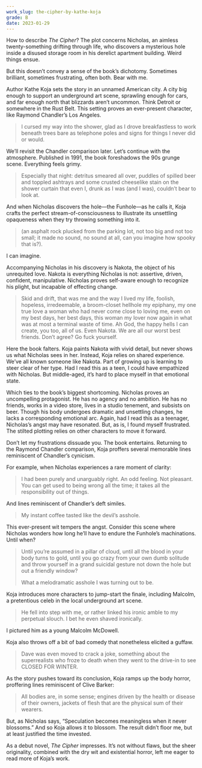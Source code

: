 ```yaml
---
work_slug: the-cipher-by-kathe-koja
grade: B
date: 2023-01-29
---
```


How to describe _The Cipher_? The plot concerns Nicholas, an aimless twenty-something drifting through life, who discovers a mysterious hole inside a disused storage room in his derelict apartment building. Weird things ensue.

<!-- end -->

But this doesn’t convey a sense of the book’s dichotomy. Sometimes brilliant, sometimes frustrating, often both. Bear with me.

Author Kathe Koja sets the story in an unnamed American city. A city big enough to support an underground art scene, sprawling enough for cars, and far enough north that blizzards aren’t uncommon. Think Detroit or somewhere in the Rust Belt. This setting proves an ever-present character, like Raymond Chandler’s Los Angeles.

> I cursed my way into the shower, glad as I drove breakfastless to work beneath trees bare as telephone poles and signs for things I never did or would.

We’ll revisit the Chandler comparison later. Let’s continue with the atmosphere. Published in 1991, the book foreshadows the 90s grunge scene. Everything feels grimy.

> Especially that night: detritus smeared all over, puddles of spilled beer and toppled ashtrays and some crusted cheeselike stain on the shower curtain that even I, drunk as I was (and I was), couldn’t bear to look at.

And when Nicholas discovers the hole—the Funhole—as he calls it, Koja crafts the perfect stream-of-consciousness to illustrate its unsettling opaqueness when they try throwing something into it.

> (an asphalt rock plucked from the parking lot, not too big and not too small; it made no sound, no sound at all, can you imagine how spooky that is?).

I can imagine.

Accompanying Nicholas in his discovery is Nakota, the object of his unrequited love. Nakota is everything Nicholas is not: assertive, driven, confident, manipulative. Nicholas proves self-aware enough to recognize his plight, but incapable of effecting change.

> Skid and drift, that was me and the way I lived my life, foolish, hopeless, irredeemable, a broom-closet hellhole my epiphany, my one true love a woman who had never come close to loving me, even on my best days, her best days, this woman my lover now again in what was at most a terminal waste of time. Ah God, the happy hells I can create, you too, all of us. Even Nakota. We are all our worst best friends. Don’t agree? Go fuck yourself.

Here the book falters. Koja paints Nakota with vivid detail, but never shows us what Nicholas sees in her. Instead, Koja relies on shared experience. We’ve all known someone like Nakota. Part of growing up is learning to steer clear of her type. Had I read this as a teen, I could have empathized with Nicholas. But middle-aged, it’s hard to place myself in that emotional state.

Which ties to the book’s biggest shortcoming. Nicholas proves an uncompelling protagonist. He has no agency and no ambition. He has no friends, works in a video store, lives in a studio tenement, and subsists on beer. Though his body undergoes dramatic and unsettling changes, he lacks a corresponding emotional arc. Again, had I read this as a teenager, Nicholas’s angst may have resonated. But, as is, I found myself frustrated. The stilted plotting relies on other characters to move it forward.

Don’t let my frustrations dissuade you. The book entertains. Returning to the Raymond Chandler comparison, Koja proffers several memorable lines reminiscent of Chandler’s cynicism.

For example, when Nicholas experiences a rare moment of clarity:

> I had been purely and unarguably right. An odd feeling. Not pleasant. You can get used to being wrong all the time; it takes all the responsibility out of things.

And lines reminiscent of Chandler’s deft similes.

> My instant coffee tasted like the devil’s asshole.

This ever-present wit tempers the angst. Consider this scene where Nicholas wonders how long he’ll have to endure the Funhole’s machinations. Until when?

> Until you’re assumed in a pillar of cloud, until all the blood in your body turns to gold, until you go crazy from your own dumb solitude and throw yourself in a grand suicidal gesture not down the hole but out a friendly window?
>
> What a melodramatic asshole I was turning out to be.

Koja introduces more characters to jump-start the finale, including Malcolm, a pretentious celeb in the local underground art scene.

> He fell into step with me, or rather linked his ironic amble to my perpetual slouch. I bet he even shaved ironically.

I pictured him as a young Malcolm McDowell.

Koja also throws off a bit of bad comedy that nonetheless elicited a guffaw.

> Dave was even moved to crack a joke, something about the superrealists who froze to death when they went to the drive-in to see CLOSED FOR WINTER.

As the story pushes toward its conclusion, Koja ramps up the body horror, proffering lines reminiscent of Clive Barker:

> All bodies are, in some sense; engines driven by the health or disease of their owners, jackets of flesh that are the physical sum of their wearers.

But, as Nicholas says, “Speculation becomes meaningless when it never blossoms.” And so Koja allows it to blossom. The result didn’t floor me, but at least justified the time invested.

As a debut novel, _The Cipher_ impresses. It’s not without flaws, but the sheer originality, combined with the dry wit and existential horror, left me eager to read more of Koja’s work.
